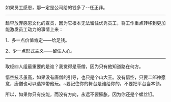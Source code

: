 
如果员工感恩，那一定是公司给的钱多了--任正非。

---

趁早放弃感恩文化的宣贯，因为它根本无法留住优秀员工，将工作重点转移到更加能激发员工动力的事情上来：

1、多一点价值肯定——给足钱。

2、少一点形式主义——留住人心。

---

取经四人组最重要的是谁？我觉得是唐僧，因为只有他知道路在何方。

悟空技艺虽高，如果没有唐僧的引导，也只是个山大王。没有悟空，只要二郎神愿意，唐僧也可以选择带他玩。~要记住你的舞台是谁给你的，不要把平台当本领。

所以，如果你只有技能，而没有方向，永远不要膨胀，因为你还是个螺丝钉。


